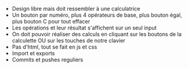 - Design libre mais doit ressembler à une calculatrice
- Un bouton par numéro, plus 4 opérateurs de base, plus bouton égal, plus bouton C pour tout effacer
- Les opérations et leur résultat s'affichent sur un seul input
- On doit pouvoir réaliser des calculs en cliquant sur les boutons de la calculette OU sur les touches de notre clavier
- Pas d'html, tout se fait en js et css
- Import et exports
- Commits et pushes reguliers